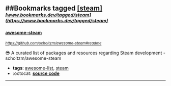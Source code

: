 ##Bookmarks tagged [[steam]](https://www.bookmarks.dev?q=[steam])
_<sup><sup>[www.bookmarks.dev/tagged/steam](https://www.bookmarks.dev/tagged/steam)</sup></sup>_
---
#### [awesome-steam](https://github.com/scholtzm/awesome-steam#readme)
_<sup>https://github.com/scholtzm/awesome-steam#readme</sup>_

😎 A curated list of packages and resources regarding Steam development - scholtzm/awesome-steam
* **tags**: [awesome-list](../tagged/awesome-list.md), [steam](../tagged/steam.md)
* :octocat: **[source code](https://github.com/scholtzm/awesome-steam#readme)**
---
